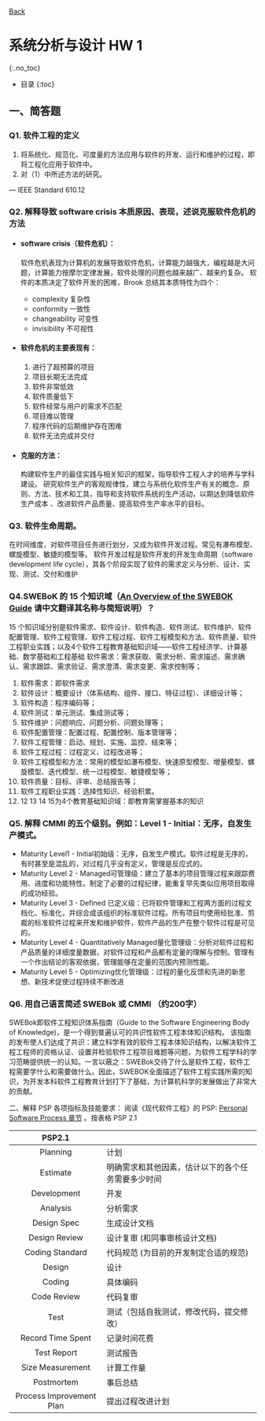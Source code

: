  [Back](./)

# 系统分析与设计 HW 1

{:.no_toc}

* 目录
{:toc}

## 一、简答题
### Q1. 软件工程的定义

1. 将系统化、规范化、可度量的方法应用与软件的开发、运行和维护的过程，即将工程化应用于软件中。
2. 对（1）中所述方法的研究。 

 –– IEEE Standard 610.12

### Q2. 解释导致 software crisis 本质原因、表现，述说克服软件危机的方法
- #### software crisis（软件危机）：

  软件危机表现为计算机的发展导致软件危机，计算能力越强大，编程越是大问题，计算能力按摩尔定律发展，软件处理的问题也越来越广、越来约复杂。
  软件的本质决定了软件开发的困难，Brook 总结其本质特性为四个：
  * complexity 复杂性
  * conformity 一致性
  * changeability 可变性
  * invisibility 不可视性

- #### 软件危机的主要表现有：
  1. 进行了超预算的项目
  1. 项目长期无法完成
  1. 软件非常低效
  1. 软件质量低下
  1. 软件经常与用户的需求不匹配
  1. 项目难以管理
  1. 程序代码的后期维护存在困难
  1. 软件无法完成并交付

- #### 克服的方法：

  构建软件生产的最佳实践与相关知识的框架，指导软件工程人才的培养与学科建设。
  研究软件生产的客观规律性，建立与系统化软件生产有关的概念、原则、方法、技术和工具，指导和支持软件系统的生产活动，以期达到降低软件生产成本 、改进软件产品质量、提高软件生产率水平的目标。

### Q3. 软件生命周期。

在时间维度，对软件项目任务进行划分，又成为软件开发过程。常见有瀑布模型、螺旋模型、敏捷的模型等。
软件开发过程是软件开发的开发生命周期（software development life cycle），其各个阶段实现了软件的需求定义与分析、设计、实现、测试、交付和维护


### Q4.SWEBoK 的 15 个知识域（[An Overview of the SWEBOK Guide](https://www.sebokwiki.org/wiki/An_Overview_of_the_SWEBOK_Guide) 请中文翻译其名称与简短说明）？

15 个知识域分别是软件需求、软件设计、软件构造、软件测试、软件维护、软件配置管理、软件工程管理、软件工程过程、软件工程模型和方法、软件质量、软件工程职业实践；以及4个软件工程教育基础知识域――软件工程经济学、计算基础、数学基础和工程基础
软件需求：需求获取、需求分析、需求描述、需求确认、需求跟踪、需求验证、需求澄清、需求变更、需求控制等；

1. 软件需求：即软件需求 
1. 软件设计：概要设计（体系结构、组件、接口、特征过程）、详细设计等； 
1. 软件构造：程序编码等；
1. 软件测试：单元测试、集成测试等；
1. 软件维护：问题响应、问题分析、问题处理等；
1. 软件配置管理：配置过程、配置控制、版本管理等；
1. 软件工程管理：启动、规划、实施、监控、结束等；
1. 软件工程过程：过程定义、过程改进等；
1. 软件工程模型和方法：常用的模型如瀑布模型、快速原型模型、增量模型、螺旋模型、迭代模型、统一过程模型、敏捷模型等；
1. 软件质量：目标、评审、总结报告等；
1. 软件工程职业实践：选择性知识、经验积累。
1. 12 13 14 15为4个教育基础知识域：即教育需掌握基本的知识

### Q5. 解释 CMMI 的五个级别。例如：Level 1 - Initial：无序，自发生产模式。

* Maturity Level1 - Initial初始级：无序，自发生产模式。软件过程是无序的，有时甚至是混乱的，对过程几乎没有定义，管理是反应式的。
* Maturity Level 2 - Managed可管理级：建立了基本的项目管理过程来跟踪费用、进度和功能特性。制定了必要的过程纪律，能重复早先类似应用项目取得的成功经验。
* Maturity Level 3 - Defined 已定义级：已将软件管理和工程两方面的过程文档化、标准化，并综合成该组织的标准软件过程。所有项目均使用经批准、剪裁的标准软件过程来开发和维护软件，软件产品的生产在整个软件过程是可见的。
* Maturity Level 4 - Quantitatively Managed量化管理级：分析对软件过程和产品质量的详细度量数据，对软件过程和产品都有定量的理解与控制。管理有一个作出结论的客观依据，管理能够在定量的范围内预测性能。
* Maturity Level 5 - Optimizing优化管理级：过程的量化反馈和先进的新思想、新技术促使过程持续不断改进

### Q6. 用自己语言简述 SWEBok 或 CMMI （约200字）
SWEBok即软件工程知识体系指南（Guide to the Software Engineering Body of Knowledge)，是一个得到普遍认可的共识性软件工程本体知识结构。
该指南的发布使人们达成了共识：建立科学有效的软件工程本体知识结构，以解决软件工程工程师的资格认证、设置并检验软件工程项目难题等问题，为软件工程学科的学习范畴提供统一的认知。一言以蔽之：SWEBok交待了什么是软件工程，软件工程需要学什么和需要做什么。因此，SWEBOK全面描述了软件工程实践所需的知识，为开发本科软件工程教育计划打下了基础，为计算机科学的发展做出了非常大的贡献。


二、解释 PSP 各项指标及技能要求：
阅读《现代软件工程》的 PSP: [Personal Software Process 章节](http://www.cnblogs.com/xinz/archive/2011/11/27/2265425.html) 。按表格 PSP 2.1

|PSP2.1||
|:--------:| ----------- |
|Planning|计划
| Estimate| 明确需求和其他因素，估计以下的各个任务需要多少时间
| Development|开发
| Analysis| 分析需求
| Design Spec|生成设计文档 
| Design Review|设计复审 (和同事审核设计文档) 
| Coding Standard|代码规范 (为目前的开发制定合适的规范)
| Design|设计
| Coding|具体编码
| Code Review|代码复审
| Test|测试（包括自我测试，修改代码，提交修改）
| Record Time Spent|记录时间花费
| Test Report|测试报告
| Size Measurement|计算工作量
| Postmortem|事后总结
| Process Improvement Plan|提出过程改进计划

